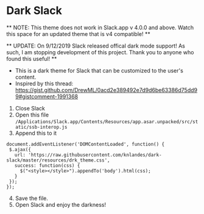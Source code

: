 # Dark Slack

** NOTE: This theme does not work in Slack.app v 4.0.0 and above. Watch this space for an updated theme that is v4 compatible! **

** UPDATE: On 9/12/2019 Slack released offical dark mode support! As such, I am stopping development of this project. Thank you to anyone who found this useful! **

* This is a dark theme for Slack that can be customized to the user's content.
* Inspired by this thread: https://gist.github.com/DrewML/0acd2e389492e7d9d6be63386d75dd99#gistcomment-1991368

1. Close Slack
2. Open this file
```/Applications/Slack.app/Contents/Resources/app.asar.unpacked/src/static/ssb-interop.js```
3. Append this to it
```
document.addEventListener('DOMContentLoaded', function() {
 $.ajax({
   url: 'https://raw.githubusercontent.com/knlandes/dark-slack/master/resources/drk_theme.css',
   success: function(css) {
     $("<style></style>").appendTo('body').html(css);
   }
 });
});
```
4. Save the file.
5. Open Slack and enjoy the darkness!
